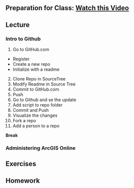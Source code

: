 ## Preparation for Class: [Watch this Video](https://www.youtube.com/watch?v=hWl4WXVZcIQ)

## Lecture
### Intro to Github
1.	Go to GitHub.com
  - Register
  -	Create a new repo
  -	Initialize with a readme
2.	Clone Repo in SourceTree
3.	Modify Readme in Source Tree
4.	Commit to GitHub.com
5.	Push
6.	Go to Github and se the update
7.	Add script to repo folder
8.	Commit and Push
9.	Visualize the changes
10.	Fork a repo
11.	Add a person to a repo

**Break**

### Administering ArcGIS Online


## Exercises

## Homework
